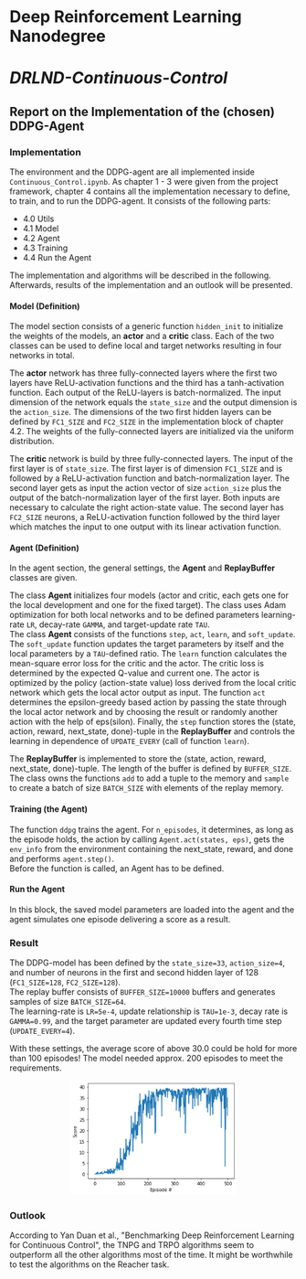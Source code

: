 # Deep Reinforcement Learning Nanodegree
# *DRLND-Continuous-Control*

## Report on the Implementation of the (chosen) DDPG-Agent

### Implementation

The environment and the DDPG-agent are all implemented inside `Continuous_Control.ipynb`. As chapter 1 - 3 were given from the project framework, chapter 4 contains all the implementation necessary to define, to train, and to run the DDPG-agent. It consists of the following parts:

* 4.0 Utils
* 4.1 Model
* 4.2 Agent
* 4.3 Training
* 4.4 Run the Agent

The implementation and algorithms will be described in the following. Afterwards, results of the implementation and an outlook will be presented.

#### Model (Definition)

The model section consists of a generic function `hidden_init` to initialize the weights of the models, an **actor** and a **critic** class. Each of the two classes can be used to define local and target networks resulting in four networks in total.
    
The **actor** network has three fully-connected layers where the first two layers have ReLU-activation functions and the third has a tanh-activation function. Each output of the ReLU-layers is batch-normalized. The input dimension of the network equals the `state_size` and the output dimension is the `action_size`. The dimensions of the two first hidden layers can be defined by `FC1_SIZE` and `FC2_SIZE` in the implementation block of chapter 4.2. The weights of the fully-connected layers are initialized via the uniform distribution.
    
The **critic** network is build by three fully-connected layers. The input of the first layer is of `state_size`. The first layer is of dimension `FC1_SIZE` and is followed by a ReLU-activation function and batch-normalization layer. The second layer gets as input the action vector of size `action_size` plus the output of the batch-normalization layer of the first layer. Both inputs are necessary to calculate the right action-state value. The second layer has `FC2_SIZE` neurons, a ReLU-activation function followed by the third layer which matches the input to one output with its linear activation function.

#### Agent (Definition)

In the agent section, the general settings, the **Agent** and **ReplayBuffer** classes are given.

The class **Agent** initializes four models (actor and critic, each gets one for the local development and one for the fixed target). The class uses Adam optimization for both local networks and to be defined parameters learning-rate `LR`, decay-rate `GAMMA`, and target-update rate `TAU`.    
The class **Agent** consists of the functions `step`, `act`, `learn`, and `soft_update`. The `soft_update` function updates the target parameters by itself and the local parameters by a `TAU`-defined ratio. The `learn` function calculates the mean-square error loss for the critic and the actor. The critic loss is determined by the expected Q-value and current one. The actor is optimized by the policy (action-state value) loss derived from the local critic network which gets the local actor output as input. The function `act` determines the epsilon-greedy based action by passing the state through the local actor network and by choosing the result or randomly another action with the help of eps(silon). Finally, the `step` function stores the (state, action, reward, next_state, done)-tuple in the **ReplayBuffer** and controls the learning in dependence of `UPDATE_EVERY` (call of function `learn`).

The **ReplayBuffer** is implemented to store the (state, action, reward, next_state, done)-tuple. The length of the buffer is defined by `BUFFER_SIZE`. The class owns the functions `add` to add a tuple to the memory and `sample` to create a batch of size `BATCH_SIZE` with elements of the replay memory.    

#### Training (the Agent)

The function `ddpg` trains the agent. For `n_episodes`, it determines, as long as the episode holds, the action by calling `Agent.act(states, eps)`, gets the `env_info` from the environment containing the next_state, reward, and done and performs `agent.step()`.       
Before the function is called, an Agent has to be defined.

#### Run the Agent

In this block, the saved model parameters are loaded into the agent and the agent simulates one episode delivering a score as a result.


### Result

The DDPG-model has been defined by the `state_size=33`, `action_size=4`, and number of neurons in the first and second hidden layer of 128 (`FC1_SIZE=128`, `FC2_SIZE=128`).    
The replay buffer consists of `BUFFER_SIZE=10000` buffers and generates samples of size `BATCH_SIZE=64`.    
The learning-rate is `LR=5e-4`, update relationship is `TAU=1e-3`, decay rate is `GAMMA=0.99`, and the target parameter are updated every fourth time step (`UPDATE_EVERY=4`).

With these settings, the average score of above 30.0 could be hold for more than 100 episodes!
The model needed approx. 200 episodes to meet the requirements.

<p align="center">
<img src="Images/Score_vs_Episodes.png" height=200 />
</p>


### Outlook

According to Yan Duan et al., "Benchmarking Deep Reinforcement Learning for Continuous Control", the TNPG and TRPO algorithms seem to outperform all the other algorithms most of the time. It might be worthwhile to test the algorithms on the Reacher task. 
